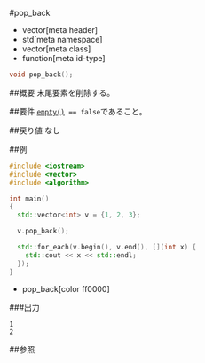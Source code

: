 #pop_back
* vector[meta header]
* std[meta namespace]
* vector[meta class]
* function[meta id-type]

```cpp
void pop_back();
```

##概要
末尾要素を削除する。


##要件
[`empty()`](./pop_back.md)` == false`であること。


##戻り値
なし


##例
```cpp
#include <iostream>
#include <vector>
#include <algorithm>

int main()
{
  std::vector<int> v = {1, 2, 3};

  v.pop_back();

  std::for_each(v.begin(), v.end(), [](int x) {
    std::cout << x << std::endl;
  });
}
```
* pop_back[color ff0000]

###出力
```
1
2
```

##参照


